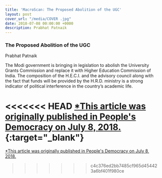 ```yaml
---
title: 'MacroScan: The Proposed Abolition of the UGC'
layout: post
cover_url: "/media/COVER .jpg"
date: 2018-07-08 00:00:00 +0000
description: Prabhat Patnaik
---
```

### The Proposed Abolition of the UGC

Prabhat Patnaik

The Modi government is bringing in legislation to abolish the University Grants Commission and replace it with Higher Education Commission of India. The composition of the H.E.C.I. and the advisory council along with the fact that funds will be provided by the H.R.D. ministry is a strong indicator of political interference in the country’s academic life.

<<<<<<< HEAD
[\*This article was originally published in People's Democracy on July 8, 2018.](http://macroscan.org/cur/jul18/pdf/Proposed_Abolition_UGC.pdf){:target="_blank"}
=======
[\*This article was originally published in People's Democracy on July 8, 2018.](http://macroscan.org/cur/jul18/pdf/Proposed_Abolition_UGC.pdf)
>>>>>>> c4c376ed2bb7485cf965d454423a6bf401f980ce
